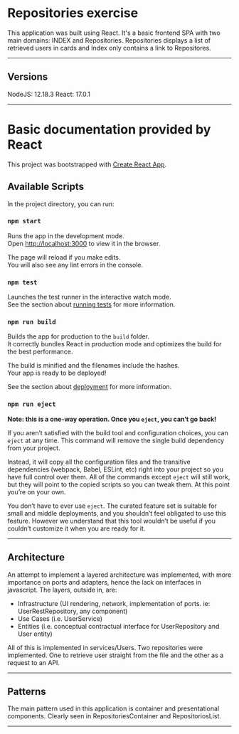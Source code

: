 # Repositories exercise

This application was built using React. It's a basic frontend SPA with two main domains: INDEX and Repositories. Repositories displays a list of retrieved users in cards and Index only contains a link to Repositores.

-------------------------------------------------------------------------------------
## Versions

NodeJS: 12.18.3
React: 17.0.1

------------------------------------------------------------------------------------
# Basic documentation provided by React

This project was bootstrapped with [Create React App](https://github.com/facebook/create-react-app).

## Available Scripts

In the project directory, you can run:

### `npm start`

Runs the app in the development mode.\
Open [http://localhost:3000](http://localhost:3000) to view it in the browser.

The page will reload if you make edits.\
You will also see any lint errors in the console.

### `npm test`

Launches the test runner in the interactive watch mode.\
See the section about [running tests](https://facebook.github.io/create-react-app/docs/running-tests) for more information.

### `npm run build`

Builds the app for production to the `build` folder.\
It correctly bundles React in production mode and optimizes the build for the best performance.

The build is minified and the filenames include the hashes.\
Your app is ready to be deployed!

See the section about [deployment](https://facebook.github.io/create-react-app/docs/deployment) for more information.

### `npm run eject`

**Note: this is a one-way operation. Once you `eject`, you can’t go back!**

If you aren’t satisfied with the build tool and configuration choices, you can `eject` at any time. This command will remove the single build dependency from your project.

Instead, it will copy all the configuration files and the transitive dependencies (webpack, Babel, ESLint, etc) right into your project so you have full control over them. All of the commands except `eject` will still work, but they will point to the copied scripts so you can tweak them. At this point you’re on your own.

You don’t have to ever use `eject`. The curated feature set is suitable for small and middle deployments, and you shouldn’t feel obligated to use this feature. However we understand that this tool wouldn’t be useful if you couldn’t customize it when you are ready for it.

-------------------------------------------------------------------------------------------

## Architecture

An attempt to implement a layered architecture was implemented, with more importance on ports and adapters, hence the lack on interfaces in javascript. The layers, outside in, are:

* Infrastructure (UI rendering, network, implementation of ports. ie: UserRestRepository, any component)
* Use Cases (i.e. UserService)
* Entities (i.e. conceptual contractual interface for UserRepository and User entity)

All of this is implemented in services/Users. Two repositories were implemented. One to retrieve user straight from the file and the other as a request to an API.

-----------------------------------------------------------------------------------------------

## Patterns

The main pattern used in this application is container and presentational components. Clearly seen in RepositoriesContainer and RepositoriosList.

----------------------------------------------------------------------------------------------

